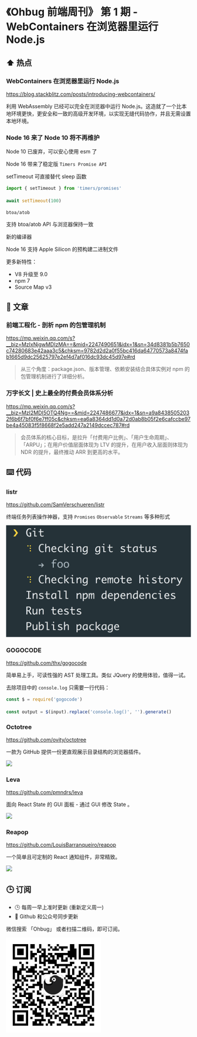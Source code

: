 # 《Ohbug 前端周刊》 第 1 期 - WebContainers 在浏览器里运行 Node.js

## ⬆️ 热点

### WebContainers 在浏览器里运行 Node.js

https://blog.stackblitz.com/posts/introducing-webcontainers/

利用 WebAssembly 已经可以完全在浏览器中运行 Node.js。这造就了一个比本地环境更快，更安全和一致的高级开发环境，以实现无缝代码协作，并且无需设置本地环境。

### Node 16 来了 Node 10 将不再维护

Node 10 已废弃，可以安心使用 esm 了

Node 16 带来了稳定版 `Timers Promise API`

setTimeout 可直接替代 sleep 函数

```js
import { setTimeout } from 'timers/promises'

await setTimeout(100)
```

`btoa/atob`

支持 btoa/atob API 与浏览器保持一致

新的编译器

Node 16 支持 Apple Silicon 的预构建二进制文件

更多新特性：

- V8 升级至 9.0
- npm 7
- Source Map v3

## 📝 文章

### 前端工程化 - 剖析 npm 的包管理机制

https://mp.weixin.qq.com/s?__biz=MzIxNjgwMDIzMA==&mid=2247490651&idx=1&sn=34d8381b5b7650c74280683e42aaa3c5&chksm=9782d2d2a0f55bc416da64770573a8474fab1665d9dc25625797e2ef4d7af016dc93dc45d97e#rd

> 从三个角度：package.json、版本管理、依赖安装结合具体实例对 npm 的包管理机制进行了详细分析。

### 万字长文 | 史上最全的付费会员体系分析

https://mp.weixin.qq.com/s?__biz=MzI2MDI5OTQ4Ng==&mid=2247486677&idx=1&sn=a9a84385052032f6b6f7bf0f6e7ff05c&chksm=ea6a8364dd1d0a72d0ab8b05f2e6cafccbe97be4a45083f5f8668f2e5add247a2149dccec787#rd

> 会员体系的核心目标，是拉升「付费用户比例」、「用户生命周期」、「ARPU」；在用户价值层面体现为 LTV 的提升，在用户收入层面则体现为 NDR 的提升，最终推动 ARR 到更高的水平。

## ⌨️ 代码

### listr

https://github.com/SamVerschueren/listr

终端任务列表操作神器，支持 `Promises` `Observable` `Streams` 等多种形式

![](https://raw.githubusercontent.com/SamVerschueren/listr/master/media/screenshot.gif)

### GOGOCODE

https://github.com/thx/gogocode

简单易上手，可读性强的 AST 处理工具。类似 JQuery 的使用体验，值得一试。

去除项目中的 `console.log` 只需要一行代码：

```js
const $ = require('gogocode')

const output = $(input).replace('console.log()', '').generate()
```

### Octotree

https://github.com/ovity/octotree

一款为 GitHub 提供一份更直观展示目录结构的浏览器插件。

![](https://raw.githubusercontent.com/ovity/octotree/master/assets/demo.png)

### Leva

https://github.com/pmndrs/leva

面向 React State 的 GUI 面板 - 通过 GUI 修改 State 。

![](https://raw.githubusercontent.com/pmndrs/leva/master/hero.png)

### Reapop

https://github.com/LouisBarranqueiro/reapop

一个简单且可定制的 React 通知组件，非常精致。

![](https://res.cloudinary.com/cpress/image/upload/w_1280,e_sharpen:60/omhbzjjakjzi73x2ybcr.jpg)

## 🕒 订阅

- 🕒 每周一早上准时更新 (重新定义周一)
- 👋 Github 和公众号同步更新

微信搜索 「Ohbug」 或者扫描二维码，即可订阅。

![](https://raw.githubusercontent.com/ohbug-org/weekly/main/qrcode.jpg)
